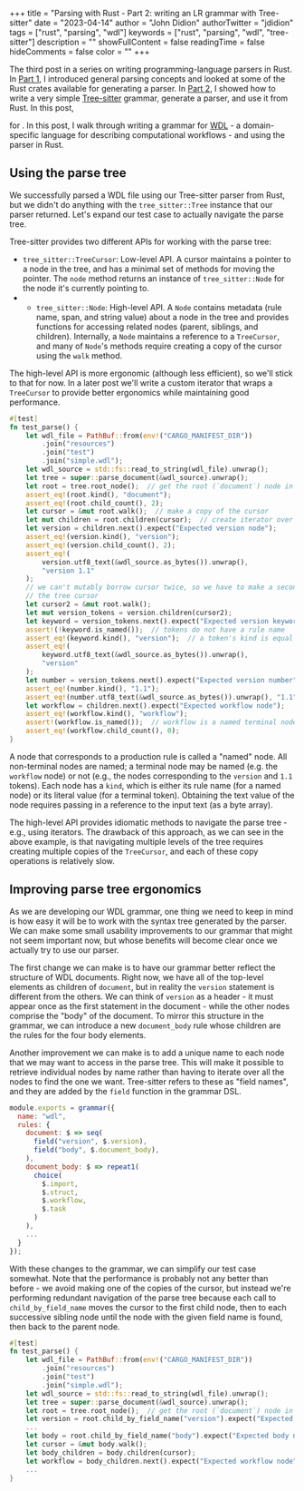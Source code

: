 +++
title = "Parsing with Rust - Part 2: writing an LR grammar with Tree-sitter"
date = "2023-04-14"
author = "John Didion"
authorTwitter = "jdidion"
tags = ["rust", "parsing", "wdl"]
keywords = ["rust", "parsing", "wdl", "tree-sitter"]
description = ""
showFullContent = false
readingTime = false
hideComments = false
color = ""
+++

The third post in a series on writing programming-language parsers in Rust. In [Part 1](/posts/parsing-with-rust-part1/), I introduced general parsing concepts and looked at some of the Rust crates available for generating a parser. In [Part 2](/posts/parsing-with-rust-part2/), I showed how to write a very simple [Tree-sitter](https://tree-sitter.github.io/tree-sitter/) grammar, generate a parser, and use it from Rust. In this post, 

for 
. In this post, I walk through writing a grammar for [WDL](https://openwdl.org) - a domain-specific language for describing computational workflows - and using the parser in Rust.

<!--more-->

## Using the parse tree

We successfully parsed a WDL file using our Tree-sitter parser from Rust, but we didn't do anything with the `tree_sitter::Tree` instance that our parser returned. Let's expand our test case to actually navigate the parse tree.

Tree-sitter provides two different APIs for working with the parse tree:

* `tree_sitter::TreeCursor`: Low-level API. A cursor maintains a pointer to a node in the tree, and has a minimal set of methods for moving the pointer. The `node` method returns an instance of `tree_sitter::Node` for the node it's currently pointing to.
* * `tree_sitter::Node`: High-level API. A `Node` contains metadata (rule name, span, and string value) about a node in the tree and provides functions for accessing related nodes (parent, siblings, and children). Internally, a `Node` maintains a reference to a `TreeCursor`, and many of `Node`'s methods require creating a copy of the cursor using the `walk` method.

The high-level API is more ergonomic (although less efficient), so we'll stick to that for now. In a later post we'll write a custom iterator that wraps a `TreeCursor` to provide better ergonomics while maintaining good performance.

```rust
#[test]
fn test_parse() {
    let wdl_file = PathBuf::from(env!("CARGO_MANIFEST_DIR"))
        .join("resources")
        .join("test")
        .join("simple.wdl");
    let wdl_source = std::fs::read_to_string(wdl_file).unwrap();
    let tree = super::parse_document(&wdl_source).unwrap();
    let root = tree.root_node();  // get the root (`document`) node in the tree
    assert_eq!(root.kind(), "document");
    assert_eq!(root.child_count(), 2);
    let cursor = &mut root.walk();  // make a copy of the cursor
    let mut children = root.children(cursor);  // create iterator over children
    let version = children.next().expect("Expected version node");
    assert_eq!(version.kind(), "version");
    assert_eq!(version.child_count(), 2);
    assert_eq!(
        version.utf8_text(&wdl_source.as_bytes()).unwrap(),
        "version 1.1"
    );
    // we can't mutably borrow cursor twice, so we have to make a second copy of 
    // the tree cursor
    let cursor2 = &mut root.walk();
    let mut version_tokens = version.children(cursor2);
    let keyword = version_tokens.next().expect("Expected version keyword");
    assert!(!keyword.is_named());  // tokens do not have a rule name
    assert_eq!(keyword.kind(), "version");  // a token's kind is equal to its text
    assert_eq!(
        keyword.utf8_text(&wdl_source.as_bytes()).unwrap(),
        "version"
    );
    let number = version_tokens.next().expect("Expected version number");
    assert_eq!(number.kind(), "1.1");
    assert_eq!(number.utf8_text(&wdl_source.as_bytes()).unwrap(), "1.1");
    let workflow = children.next().expect("Expected workflow node");
    assert_eq!(workflow.kind(), "workflow");
    assert!(workflow.is_named());  // workflow is a named terminal node
    assert_eq!(workflow.child_count(), 0);
}
```

A node that corresponds to a production rule is called a "named" node. All non-terminal nodes are named; a terminal node may be named (e.g. the `workflow` node) or not (e.g., the nodes corresponding to the `version` and `1.1` tokens). Each node has a `kind`, which is either its rule name (for a named node) or its literal value (for a terminal token). Obtaining the text value of the node requires passing in a reference to the input text (as a byte array).

The high-level API provides idiomatic methods to navigate the parse tree - e.g., using iterators. The drawback of this approach, as we can see in the above example, is that navigating multiple levels of the tree requires creating multiple copies of the `TreeCursor`, and each of these copy operations is relatively slow.

## Improving parse tree ergonomics

As we are developing our WDL grammar, one thing we need to keep in mind is how easy it will be to work with the syntax tree generated by the parser. We can make some small usability improvements to our grammar that might not seem important now, but whose benefits will become clear once we actually try to use our parser.

The first change we can make is to have our grammar better reflect the structure of WDL documents. Right now, we have all of the top-level elements as children of `document`, but in reality the `version` statement is different from the others. We can think of `version` as a header - it must appear once as the first statement in the document - while the other nodes comprise the "body" of the document. To mirror this structure in the grammar, we can introduce a new `document_body` rule whose children are the rules for the four body elements.

Another improvement we can make is to add a unique name to each node that we may want to access in the parse tree. This will make it possible to retrieve individual nodes by name rather than having to iterate over all the nodes to find the one we want. Tree-sitter refers to these as "field names", and they are added by the `field` function in the grammar DSL.

```javascript
module.exports = grammar({
  name: "wdl",
  rules: {
    document: $ => seq(
      field("version", $.version),
      field("body", $.document_body),
    ),
    document_body: $ => repeat1(
      choice(
        $.import,
        $.struct,
        $.workflow,
        $.task
      )
    ),
    ...
  } 
});
```

With these changes to the grammar, we can simplify our test case somewhat. Note that the performance is probably not any better than before - we avoid making one of the copies of the cursor, but instead we're performing redundant navigation of the parse tree because each call to `child_by_field_name` moves the cursor to the first child node, then to each successive sibling node until the node with the given field name is found, then back to the parent node. 

```rust
#[test]
fn test_parse() {
    let wdl_file = PathBuf::from(env!("CARGO_MANIFEST_DIR"))
        .join("resources")
        .join("test")
        .join("simple.wdl");
    let wdl_source = std::fs::read_to_string(wdl_file).unwrap();
    let tree = super::parse_document(&wdl_source).unwrap();
    let root = tree.root_node();  // get the root (`document`) node in the tree
    let version = root.child_by_field_name("version").expect("Expected version node");
    ...
    let body = root.child_by_field_name("body").expect("Expected body node");
    let cursor = &mut body.walk();
    let body_children = body.children(cursor);
    let workflow = body_children.next().expect("Expected workflow node");
    ...
}
```